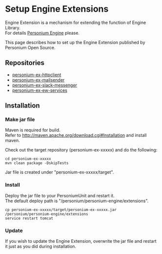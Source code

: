 # Setup Engine Extensions
Engine Extension is a mechanism for extending the function of Engine Library.  
For details [Personium Engine](../app-developer/Personium-Engine.md) please.  

This page describes how to set up the Engine Extension published by Personium Open Source.  

## Repositories
* [personium-ex-httpclient](https://github.com/personium/personium-ex-httpclient)
* [personium-ex-mailsender](https://github.com/personium/personium-ex-mailsender)
* [personium-ex-slack-messenger](https://github.com/personium/personium-ex-slack-messenger)
* [personium-ex-ew-services](https://github.com/personium/personium-ex-ew-services)

## Installation
### Make jar file
Maven is required for build.  
Refer to http://maven.apache.org/download.cgi#Installation and install maven.  

Check out the target repository (personium-ex-xxxxx) and do the following:  
```
cd personium-ex-xxxxx
mvn clean package -DskipTests
```
Jar file is created under "personium-ex-xxxxx/target".  

### Install
Deploy the jar file to your PersoniumUnit and restart it.  
The default deploy path is "/personium/personium-engine/extensions".  
```
cp personium-ex-xxxxx/target/personium-ex-xxxxx.jar /personium/personium-engine/extensions
service restart tomcat
```

### Update
If you wish to update the Engine Extension, overwrite the jar file and restart it just as you did during installation.  
